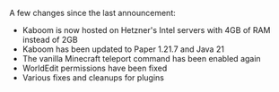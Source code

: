 A few changes since the last announcement:
- Kaboom is now hosted on Hetzner's Intel servers with 4GB of RAM instead of 2GB
- Kaboom has been updated to Paper 1.21.7 and Java 21
- The vanilla Minecraft teleport command has been enabled again
- WorldEdit permissions have been fixed
- Various fixes and cleanups for plugins
